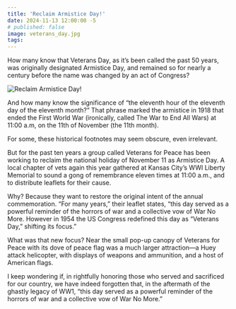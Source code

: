 ```yaml
---
title: 'Reclaim Armistice Day!'
date: 2024-11-13 12:00:00 -5
# published: false
image: veterans_day.jpg
tags:
---
```


How many know that Veterans Day, as it’s been called the past 50 years, was
originally designated Armistice Day, and remained so for nearly a century
before the name was changed by an act of Congress? 

<!-- excerpt -->
<img src="{{image}}" alt="Reclaim Armistice Day!">

And how many know the significance of “the eleventh hour of the eleventh day of
the eleventh month?” That phrase marked the armistice in 1918 that ended the
First World War (ironically, called The War to End All Wars) at 11:00 a.m, on
the 11th of November (the 11th month).  

For some, these historical footnotes may seem obscure, even irrelevant. 

But for the past ten years a group called Veterans for Peace has been working
to reclaim the national holiday of November 11 as Armistice Day. A local
chapter of vets again this year gathered at Kansas City’s WWI Liberty Memorial
to sound a gong of remembrance eleven times at 11:00 a.m., and to distribute
leaflets for their cause. 

Why? Because they want to restore the original intent of the annual
commemoration. “For many years,” their leaflet states, “this day served as a
powerful reminder of the horrors of war and a collective vow of War No More.
However in 1954 the US Congress redefined this day as “Veterans Day,” shifting
its focus.” 

What was that new focus? Near the small pop-up canopy of Veterans for Peace
with its dove of peace flag was a much larger attraction—a Huey attack
helicopter, with displays of weapons and ammunition, and a host of American
flags.

I keep wondering if, in rightfully honoring those who served and sacrificed for
our country, we have indeed forgotten that, in the aftermath of the ghastly
legacy of WW1, “this day served as a powerful reminder of the horrors of war
and a collective vow of War No More.”

